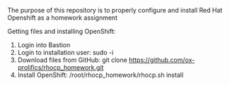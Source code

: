 The purpose of this repository is to properly configure and install Red Hat Openshift as a homework assignment

Getting files and installing OpenShift:
1.	Login into Bastion
2.	Login to installation user:
    sudo -i
3.	Download files from GitHub:
    git clone https://github.com/ox-prolifics/rhocp_homework.git
4.	Install OpenShift:
    /root/rhocp_homework/rhocp.sh install
